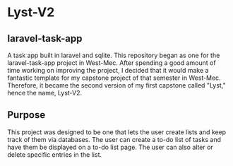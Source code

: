 # Lyst-V2

## laravel-task-app
A task app built in laravel and sqlite.
This repository began as one for the laravel-task-app project in West-Mec. After spending a good amount of time working on improving the project, I decided that it would make a fantastic template for my capstone project of that semester in West-Mec. Therefore, it became the second version of my first capstone called "Lyst," hence the name, Lyst-V2.

## Purpose
This project was designed to be one that lets the user create lists and keep track of them via databases. The user can create a to-do list of tasks and have them be displayed on a to-do list page. The user can also alter or delete specific entries in the list.
